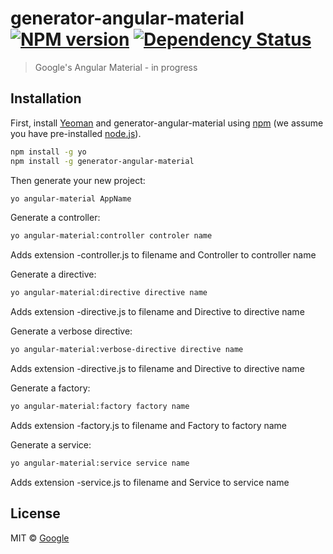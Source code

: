 # generator-angular-material [![NPM version][npm-image]][npm-url] [![Dependency Status][daviddm-image]][daviddm-url]
> Google&#39;s Angular Material - in progress

## Installation

First, install [Yeoman](http://yeoman.io) and generator-angular-material using [npm](https://www.npmjs.com/) (we assume you have pre-installed [node.js](https://nodejs.org/)).

```bash
npm install -g yo
npm install -g generator-angular-material
```

Then generate your new project:

```bash
yo angular-material AppName
```

Generate a controller:

```bash
yo angular-material:controller controler name
```

Adds extension -controller.js to filename and Controller to controller name

Generate a directive:

```bash
yo angular-material:directive directive name
```

Adds extension -directive.js to filename and Directive to directive name


Generate a verbose directive:

```bash
yo angular-material:verbose-directive directive name
```

Adds extension -directive.js to filename and Directive to directive name


Generate a factory:

```bash
yo angular-material:factory factory name
```

Adds extension -factory.js to filename and Factory to factory name


Generate a service:

```bash
yo angular-material:service service name 
```


Adds extension -service.js to filename and Service to service name


## License

MIT © [Google](https://github.com/iansawyerva)


[npm-image]: https://badge.fury.io/js/generator-angular-material.svg
[npm-url]: https://npmjs.org/package/generator-angular-material
[daviddm-image]: https://david-dm.org/iansawyerva/generator-angular-material.svg?theme=shields.io
[daviddm-url]: https://david-dm.org/iansawyerva/generator-angular-material